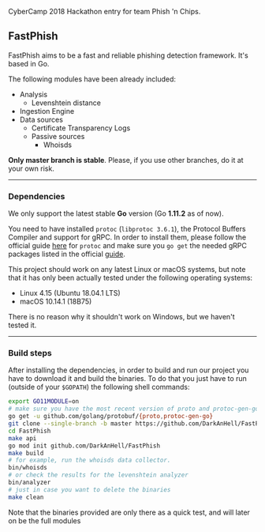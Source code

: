 CyberCamp 2018 Hackathon entry for team Phish 'n Chips.

## FastPhish

FastPhish aims to be a fast and reliable phishing detection framework. It's based in Go.

The following modules have been already included:

- Analysis
  - Levenshtein distance
- Ingestion Engine
- Data sources
  - Certificate Transparency Logs
  - Passive sources
    - Whoisds

**Only master branch is stable**. Please, if you use other branches, do it at your own risk.



---

### Dependencies

We only support the latest stable **Go** version (Go **1.11.2** as of now).

You need to have installed `protoc` (`libprotoc 3.6.1`), the Protocol Buffers Compiler and support for gRPC. In order to install them, please follow the official guide [here](https://google.github.io/proto-lens/installing-protoc.html) for `protoc` and make sure you `go get` the needed gRPC packages listed in the official [guide](https://grpc.io/docs/quickstart/go.html).

This project should work on any latest Linux or macOS systems, but note that it has only been actually tested under the following operating systems:

- Linux 4.15 (Ubuntu 18.04.1 LTS)
- macOS 10.14.1 (18B75)

There is no reason why it shouldn't work on Windows, but we haven't tested it.


---

### Build steps

After installing the dependencies, in order to build and run our project you have to download it and build the binaries. To do that you just have to run (outside of your `$GOPATH`) the following shell commands:

```sh
export GO11MODULE=on
# make sure you have the most recent version of proto and protoc-gen-go
go get -u github.com/golang/protobuf/{proto,protoc-gen-go}
git clone --single-branch -b master https://github.com/DarkAnHell/FastPhish
cd FastPhish
make api
go mod init github.com/DarkAnHell/FastPhish
make build
# for example, run the whoisds data collector.
bin/whoisds
# or check the results for the levenshtein analyzer
bin/analyzer
# just in case you want to delete the binaries
make clean
```

Note that the binaries provided are only there as a quick test, and will later on be the full modules
